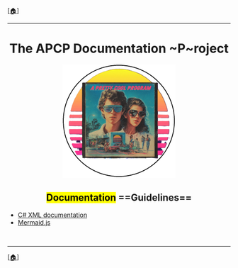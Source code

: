 <!-- u250818 -->

[[🏠︎](../README.md)]

***

<div align="center">

# The APCP Documentation ~P~roject

  <picture>
    <source media="(prefers-color-scheme: dark)" srcset="../../.github/img/logo/apcp-logo-dark-256x256.png">
    <source media="(prefers-color-scheme: light)" srcset="../../.github/img/logo/apcp-logo-light-256x256.png">
    <img alt="Fallback image description" src="../../.github/img/logo/apcp-logo-light-256x256.png">
  </picture>

## <mark>Documentation</mark> ==Guidelines==

</div>

* [C# XML documentation](xml-csharp.md)
* [Mermaid.js](mermaid-js.md)

<br>

***

[[🏠︎](../README.md)]
